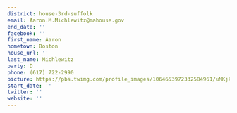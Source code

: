 ```yaml
---
district: house-3rd-suffolk
email: Aaron.M.Michlewitz@mahouse.gov
end_date: ''
facebook: ''
first_name: Aaron
hometown: Boston
house_url: ''
last_name: Michlewitz
party: D
phone: (617) 722-2990
picture: https://pbs.twimg.com/profile_images/1064653972332584961/uMKjX_mW_400x400.jpg
start_date: ''
twitter: ''
website: ''
---
```

